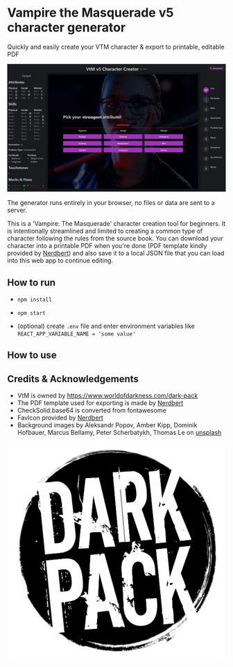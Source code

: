 # Vampire the Masquerade v5 character generator
Quickly and easily create your VTM character & export to printable, editable PDF

![](readme_assets/vtm_gen_attributes.png)

The generator runs entirely in your browser, no files or data are sent to a server.

This is a 'Vampire: The Masquerade' character creation tool for beginners. It is intentionally streamlined and limited to creating a common type of character following the rules from the source book. You can download your character into a printable PDF when you're done (PDF template kindly provided by [Nerdbert](https://linktr.ee/nerdbert)) and also save it to a local JSON file that you can load into this web app to continue editing.



## How to run
* `npm install`
* `npm start`

* (optional) create `.env` file and enter environment variables like `REACT_APP_VARIABLE_NAME = 'some value'`

## How to use


<!-- ## How to use your own fillable pdf
* Convert your pdf to base64 (you can use `scripts/pdfToBase64.ts`)
* Import & load it in `pdfCreator.ts`
* Use `printFieldNames()` to get names of fillable fields
* Map character attributes generated in `Generator.tsx` to pdf field names -->


<!-- ## TODOs:

* Add meaningful-ish error messages when things go wrong
* Give people a way to give feedback

* Ask for feedback in VtM spaces

* Add rituals for blood sorcery

* Add PredatorType icons (maybe find in Nerdberts' resources)
* Add pretty VtM logos & images  (consider https://www.svgrepo.com)
* Make things prettier in general
* Fix: Setting Specialites, then going back and setting new specialties keeps the old ones
* -->

## Credits & Acknowledgements
* VtM is owned by https://www.worldofdarkness.com/dark-pack
* The PDF template used for exporting is made by [Nerdbert](https://linktr.ee/nerdbert)
* CheckSolid.base64 is converted from fontawesome
* FavIcon provided by [Nerdbert](https://drive.google.com/drive/folders/166CN03nsT6VF-cjjttS0uBfvMZRoNqgK)
* Background images by Aleksandr Popov, Amber Kipp, Dominik Hofbauer, Marcus Bellamy, Peter Scherbatykh, Thomas Le on [unsplash](unsplash.com)

![](readme_assets/darkpack_logo1.png)
